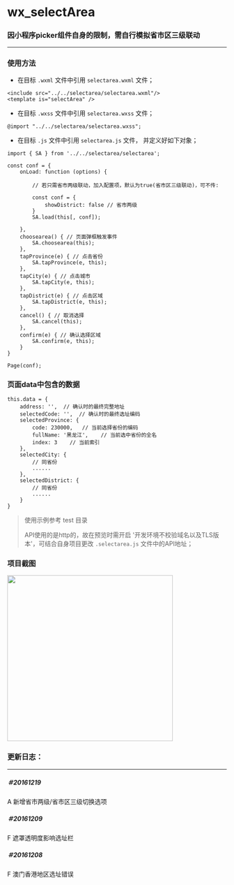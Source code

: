 # wx_selectArea

### 因小程序picker组件自身的限制，需自行模拟省市区三级联动

---

### 使用方法

- 在目标 `.wxml` 文件中引用 `selectarea.wxml` 文件；

```
<include src="../../selectarea/selectarea.wxml"/>
<template is="selectArea" />
```
- 在目标 `.wxss` 文件中引用 `selectarea.wxss` 文件；

```
@import "../../selectarea/selectarea.wxss";
```

- 在目标 `.js` 文件中引用 `selectarea.js` 文件， 并定义好如下对象；

```
import { SA } from '../../selectarea/selectarea';

const conf = {
    onLoad: function (options) {

        // 若只需省市两级联动，加入配置项，默认为true(省市区三级联动)，可不传:

        const conf = {
            showDistrict: false // 省市两级
        }
        SA.load(this[, conf]); 

    },
    choosearea() { // 页面弹框触发事件
        SA.choosearea(this); 
    },
    tapProvince(e) { // 点击省份
        SA.tapProvince(e, this);
    },
    tapCity(e) { // 点击城市
        SA.tapCity(e, this);
    },
    tapDistrict(e) { // 点击区域
        SA.tapDistrict(e, this);
    },
    cancel() { // 取消选择
        SA.cancel(this);
    },
    confirm(e) { // 确认选择区域
        SA.confirm(e, this);
    }
}

Page(conf);
```

### 页面data中包含的数据

```
this.data = {
    address: '',  // 确认时的最终完整地址
    selectedCode: '',  // 确认时的最终选址编码
    selectedProvince: {
        code: 230000,   // 当前选择省份的编码
        fullName: '黑龙江',    // 当前选中省份的全名
        index: 3    // 当前索引
    },
    selectedCity: {
        // 同省份
        ......
    },
    selectedDistrict: {
        // 同省份
        ......
    }
}

```

> 使用示例参考 test 目录
>
>API使用的是http的，故在预览时需开启 '开发环境不校验域名以及TLS版本'，可结合自身项目更改 `.selectarea.js` 文件中的API地址；


### 项目截图

<img src="https://github.com/treadpit/wx_selectArea/blob/master/screenshot/154906d8z81rtbrh4t4ith.gif" width="380px">


### 更新日志：
---
##### ＃20161219

A 新增省市两级/省市区三级切换选项

##### ＃20161209

F 遮罩透明度影响选址栏

##### ＃20161208

F 澳门香港地区选址错误
